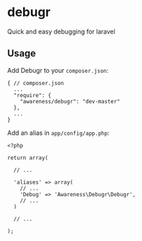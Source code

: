 debugr
======

Quick and easy debugging for laravel

## Usage

Add Debugr to your `composer.json`:

```
{ // composer.json
  ...
  "require": {
    "awareness/debugr": "dev-master"
  },
  ...
}
```

Add an alias in `app/config/app.php`:

```
<?php

return array(

  // ...

  'aliases' => array(
    // ...
    'Debug' => 'Awareness\Debugr\Debugr',
    // ...
  )

  // ...

);
```
